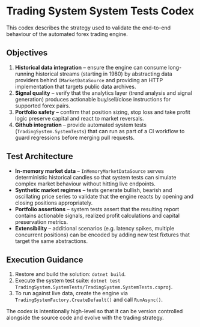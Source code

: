 # Trading System System Tests Codex

This codex describes the strategy used to validate the end-to-end behaviour of the automated forex trading engine.

## Objectives

1. **Historical data integration** – ensure the engine can consume long-running historical streams (starting in 1980) by abstracting data providers behind `IMarketDataSource` and providing an HTTP implementation that targets public data archives.
2. **Signal quality** – verify that the analytics layer (trend analysis and signal generation) produces actionable buy/sell/close instructions for supported forex pairs.
3. **Portfolio safety** – confirm that position sizing, stop loss and take profit logic preserve capital and react to market reversals.
4. **Github integration** – provide automated system tests (`TradingSystem.SystemTests`) that can run as part of a CI workflow to guard regressions before merging pull requests.

## Test Architecture

- **In-memory market data** – `InMemoryMarketDataSource` serves deterministic historical candles so that system tests can simulate complex market behaviour without hitting live endpoints.
- **Synthetic market regimes** – tests generate bullish, bearish and oscillating price series to validate that the engine reacts by opening and closing positions appropriately.
- **Portfolio assertions** – system tests assert that the resulting report contains actionable signals, realized profit calculations and capital preservation metrics.
- **Extensibility** – additional scenarios (e.g. latency spikes, multiple concurrent positions) can be encoded by adding new test fixtures that target the same abstractions.

## Execution Guidance

1. Restore and build the solution: `dotnet build`.
2. Execute the system test suite: `dotnet test TradingSystem.SystemTests/TradingSystem.SystemTests.csproj`.
3. To run against live data, create the engine via `TradingSystemFactory.CreateDefault()` and call `RunAsync()`.

The codex is intentionally high-level so that it can be version controlled alongside the source code and evolve with the trading strategy.
